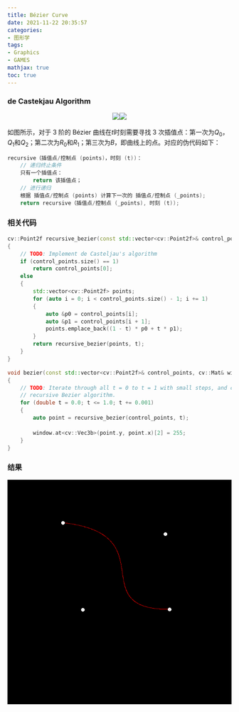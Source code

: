 ```yaml
---
title: Bézier Curve
date: 2021-11-22 20:35:57
categories: 
- 图形学
tags:
- Graphics
- GAMES
mathjax: true
toc: true
---
```


### de Castekjau Algorithm

<div align="center">
    <img src="20/Bézier-3.png" /><img src="20/Bézier-3.gif" />
</div>

如图所示，对于 3 阶的 Bézier 曲线在$t$时刻需要寻找 3 次插值点：第一次为$Q_0$，$Q_1$和$Q_2$；第二次为$R_0$和$R_1$；第三次为$B$，即曲线上的点。对应的伪代码如下：

```c++
recursive（插值点/控制点 (points)，时刻 (t))：
    // 递归终止条件
    只有一个插值点：
        return 该插值点；
    // 进行递归
    根据 插值点/控制点 (points) 计算下一次的 插值点/控制点 (_points);
    return recursive（插值点/控制点 (_points), 时刻 (t));
```

### 相关代码

```c++
cv::Point2f recursive_bezier(const std::vector<cv::Point2f>& control_points, float t)
{
    // TODO: Implement de Casteljau's algorithm
    if (control_points.size() == 1)
        return control_points[0];
    else
    {
        std::vector<cv::Point2f> points;
        for (auto i = 0; i < control_points.size() - 1; i += 1)
        {
            auto &p0 = control_points[i];
            auto &p1 = control_points[i + 1];
            points.emplace_back((1 - t) * p0 + t * p1);
        }
        return recursive_bezier(points, t);
    }
}
```

```c++
void bezier(const std::vector<cv::Point2f>& control_points, cv::Mat& window)
{
    // TODO: Iterate through all t = 0 to t = 1 with small steps, and call de Casteljau's 
    // recursive Bezier algorithm.
    for (double t = 0.0; t <= 1.0; t += 0.001)
    {
        auto point = recursive_bezier(control_points, t);

        window.at<cv::Vec3b>(point.y, point.x)[2] = 255;
    }
}
```

### 结果

<center>
    <img src="20/bezier-curve.png" />
</center>
